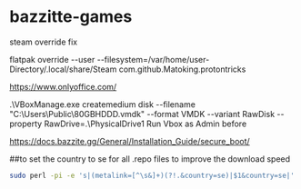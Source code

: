 # bazzitte-games

steam override fix

flatpak override --user --filesystem=/var/home/user-Directory/.local/share/Steam com.github.Matoking.protontricks 

https://www.onlyoffice.com/


.\VBoxManage.exe createmedium disk --filename "C:\Users\Public\80GBHDDD.vmdk" --format VMDK  --variant RawDisk --property RawDrive=\.\PhysicalDrive1
Run Vbox as Admin before


https://docs.bazzite.gg/General/Installation_Guide/secure_boot/


##to set the country to se for all .repo files to improve the download speed
```sh
sudo perl -pi -e 's|(metalink=[^\s&]+)(?!.&country=se)|$1&country=se|' /etc/yum.repos.d/*.repo
```
